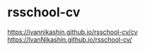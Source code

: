 # rsschool-cv
https://ivannikashin.github.io/rsschool-cv/cv
https://IvanNikashin.github.io/rsschool-cv/
